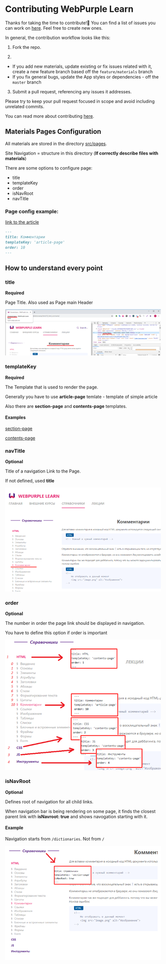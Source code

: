 # Contributing WebPurple Learn

Thanks for taking the time to contribute!🎉
You can find a list of issues you can work on [here](https://github.com/WebPurple/learn/issues). Feel free to create new ones.

In general, the contribution workflow looks like this:

1. Fork the repo.

2.
- If you add new materials, update existing or fix issues related with it, create a new feature branch based off the `feature/materials` branch
- If you fix general bugs, update the App styles or dependencies - off the `master` branch

3. Submit a pull request, referencing any issues it addresses.

Please try to keep your pull request focused in scope and avoid including unrelated commits.

You can read more about contributing [here](https://guides.github.com/activities/contributing-to-open-source/).

## Materials Pages Configuration

All materials are stored in the directory [src/pages](https://github.com/WebPurple/learn/tree/master/src/pages). 

Site Navigation = structure in this directory (**If correctly describe files with materials**)

There are some options to configure page: 
- title
- templateKey
- order
- isNavRoot
- navTitle

### Page config example:

[link to the article](https://github.com/WebPurple/learn/blob/master/src/pages/dictionaries/html/10_html_comments.md)

```md
---
title: Комментарии
templateKey: 'article-page'
order: 10
---
```

## How to understand every point

### title

**Required**

Page Title.
Also used as Page main Header 

![title](./contributing/title.png)

### templateKey 

**Required**

The Template that is used to render the page.

Generally you have to use **article-page** temlate - template of simple article 

Also there are **section-page** and **contents-page** templates. 

#### Examples

[section-page](https://github.com/ZeninZenin/WebPurple-learn/blob/master/src/pages/dictionaries/index.md)

[contents-page](https://github.com/ZeninZenin/WebPurple-learn/blob/master/src/pages/dictionaries/css/index.md)

### navTitle

**Optional**

Title of a navigation Link to the Page.

If not defined, used **title**

![navTitle](./contributing/navTitle.png)

### order

**Optional**

The number in order the page link should be displayed in navigation. 

You have to define this option if order is important

![order](./contributing/order.png)

### isNavRoot

**Optional**

Defines root of navigation for all child links.

When navigation bar is being rendering on some page, it finds the closest parent link with **isNavroot: true** and shows navogation starting with it.

#### Example 

Navigation starts from `/dictionaries`. Not from `/`

![isNavRoot](./contributing/isNavRoot.png)
